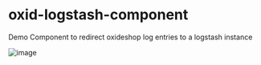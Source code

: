 # oxid-logstash-component
Demo Component to redirect oxideshop log entries to a logstash instance

![image](https://github.com/user-attachments/assets/63b3c563-ffe1-4a11-a218-703d33357dcc)
